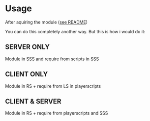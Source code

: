 # Usage

After aquiring the module ([see README](https://github.com/VerdommeMan/OT-AM))

You can do this completely another way. But this is how i would do it:

## SERVER ONLY
Module in SSS and require from scripts in SSS

## CLIENT ONLY
Module in RS + require from LS in playerscripts

## CLIENT & SERVER
Module in RS + require from playerscripts and SSS

